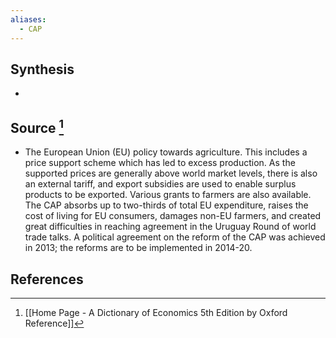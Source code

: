 ```yaml
---
aliases:
  - CAP
---
```

## Synthesis
- 
## Source [^1]
- The European Union (EU) policy towards agriculture. This includes a price support scheme which has led to excess production. As the supported prices are generally above world market levels, there is also an external tariff, and export subsidies are used to enable surplus products to be exported. Various grants to farmers are also available. The CAP absorbs up to two-thirds of total EU expenditure, raises the cost of living for EU consumers, damages non-EU farmers, and created great difficulties in reaching agreement in the Uruguay Round of world trade talks. A political agreement on the reform of the CAP was achieved in 2013; the reforms are to be implemented in 2014-20.
## References

[^1]: [[Home Page - A Dictionary of Economics 5th Edition by Oxford Reference]]